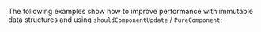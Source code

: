 The following examples show how to
improve performance with immutable data structures and using `shouldComponentUpdate` / `PureComponent`;
